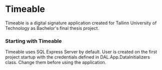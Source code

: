 # Timeable

Timeable is a digital signature application created for Tallinn University of Technology as Bachelor's final thesis project. 

### Starting with Timeable

Timeable uses SQL Express Server by default.
User is created on the first project startup with the credentials defined in DAL.App.DataInitializers class. Change them before using the application.
